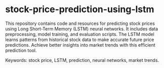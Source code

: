 # stock-price-prediction-using-lstm
This repository contains code and resources for predicting stock prices using Long Short-Term Memory (LSTM) neural networks. It includes data preprocessing, model training, and evaluation scripts. The LSTM model learns patterns from historical stock data to make accurate future price predictions. Achieve better insights into market trends with this efficient prediction tool.

Keywords: stock price, LSTM, prediction, neural networks, market trends.
